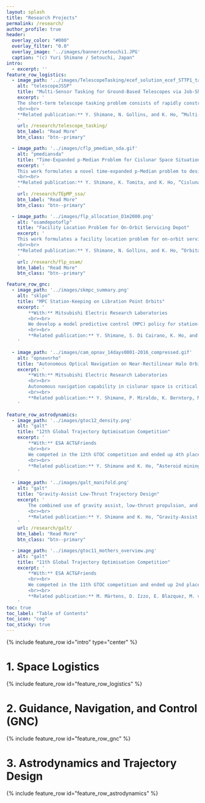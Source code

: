 ```yaml
---
layout: splash
title: "Research Projects"
permalink: /research/
author_profile: true
header:
  overlay_color: "#000"
  overlay_filter: "0.0"
  overlay_image: '../images/banner/setouchi1.JPG'
  caption: "(c) Yuri Shimane / Setouchi, Japan"
intro: 
  - excerpt: ''
feature_row_logistics:
  - image_path: '../images/TelescopeTasking/ecef_solution_ecef_STTP1_targetA_E1_Gurobi_az210.gif'
    alt: "telescopeJSSP"
    title: "Multi-Sensor Tasking for Ground-Based Telescopes via Job-Shop Scheduling Problem"
    excerpt: '
    The short-term telescope tasking problem consists of rapidly constructing a sensor-tasking schedule for observing resident space objects (RSO) passing overhead. Due to the short-term prediction horizon necessitated by this application, motion of RSOs can be assumed to be exactly known, making the prolbem deterministic. We derive a job-shop-scheduling problem for both single and multi-telescope sensor-tasking scenarios. 
    <br><br>
    **Related publication:** Y. Shimane, N. Gollins, and K. Ho, “Multi-Sensor Tasking for Ground-Based Space Situational Awareness via Job-Shop Scheduling Problem,” in AAS/AIAA Space Flight Mechanics Meeting, 2025. Available: [Conference server](https://s3.amazonaws.com/amz.xcdsystem.com/A464D031-C624-C138-7D0E208E29BC4EDD_abstract_File24835/PreprintPaperUploadPDF_321_0103063552.pdf)
    '
    url: /research/telescope_tasking/
    btn_label: "Read More"
    btn_class: "btn--primary"

  - image_path: '../images/cflp_pmedian_sda.gif'
    alt: "pmediansda"
    title: "Time-Expanded p-Median Problem for Cislunar Space Situational Awareness"
    excerpt: '
    This work formulates a novel time-expanded p-Median problem to design space-based observer constellations for Cislunar Space Situational Awareness (CSSA). We also derive a Lagrangean relaxation-based algorithm to rapidly obtain near-optimal solutions. 
    <br><br>
    **Related publication:** Y. Shimane, K. Tomita, and K. Ho, “Cislunar Constellation Design for Space Situational Awareness with Time-Expanded p-Median Problem,” 2024, [Online]. Available: [http://arxiv.org/abs/2408.06238](http://arxiv.org/abs/2408.06238)
    '
    url: /research/TEpMP_ssa/
    btn_label: "Read More"
    btn_class: "btn--primary"

  - image_path: '../images/flp_allocation_D1m2000.png'
    alt: "osamdepotoflp"
    title: "Facility Location Problem for On-Orbit Servicing Depot"
    excerpt: '
    This work formulates a facility location problem for on-orbit servicing depot in Medium Earth Orbit (MEO), considering low-thrust round-trip servicers. 
    <br><br>
    **Related publication:** Y. Shimane, N. Gollins, and K. Ho, “Orbital Facility Location Problem for Satellite Constellation Servicing Depots,” J. Spacecr. Rockets, pp. 1–18, Mar. 2024, doi: 10.2514/1.A35691. [https://arc.aiaa.org/doi/full/10.2514/1.A35691](https://arc.aiaa.org/doi/full/10.2514/1.A35691)
    '
    url: /research/flp_osam/
    btn_label: "Read More"
    btn_class: "btn--primary"

feature_row_gnc:
  - image_path: '../images/skmpc_summary.png'
    alt: "sklpo"
    title: "MPC Station-Keeping on Libration Point Orbits"
    excerpt: '
        **With:** Mitsubishi Electric Research Laboratories
        <br><br>
        We develop a model predictive control (MPC) policy for station-keeping (SK) on a Near-Rectilinear Halo Orbit (NRHO). The proposed policy achieves full-state tracking of a reference NRHO via a two-maneuver control horizon placed one revolution apart. Our method abides by the typical mission requirement that at most one maneuver is used for SK during each NRHO revolution. Simultaneously, the policy has sufficient controllability for full-state tracking, making it immune to phase deviation issues in the along-track direction of the reference NRHO, a common drawback of existing SK methods with a single maneuver per revolution. We report numerical simulations with a navigation filter to demonstrate the MPC’s performance with output feedback. Our approach successfully maintains the spacecraft’s motion in the vicinity of the reference in both space and phase, with tighter tracking than state-of-the-art SK methods and comparable delta-V performance.
        <br><br>
        **Related publication:** Y. Shimane, S. Di Cairano, K. Ho, and A. Weiss, “Output-Feedback Full-State Targeting Model Predictive Control for Station-Keeping on Near-Rectilinear Halo Orbits,” 2025, [Online]. Available: [http://arxiv.org/abs/2502.05013](http://arxiv.org/abs/2502.05013)
    '

  - image_path: '../images/cam_opnav_14days0001-2016_compressed.gif'
    alt: "opnavnrho"
    title: "Autonomous Optical Navigation on Near-Rectilinear Halo Orbit"
    excerpt: '
        **With:** Mitsubishi Electric Research Laboratories
        <br><br>
        Autonomous navigation capability in cislunar space is critical for the safe operation of both uncrewed and crewed spacecraft. This project explores the use of horizon-based optical navigation to autonomously navigate and conduct station-keeping for a spacecraft on the 9:2 Near-Rectilinear Halo Orbit (NRHO) in the full-ephemeris model. 
        <br><br>
        **Related publication:** Y. Shimane, P. Miraldo, K. Berntorp, M. Greiff, P. Elango, and A. Weiss, “High-Fidelity Simulation of Horizon-Based Optical Navigation with Open-Source Software,” in 74th International Astronautical Congress, 2023. Available: [https://www.merl.com/publications/docs/TR2023-128.pdf](https://www.merl.com/publications/docs/TR2023-128.pdf)
    '

feature_row_astrodynamics:
  - image_path: '../images/gtoc12_density.png'
    alt: "galt"
    title: "12th Global Trajectory Optimisation Competition"
    excerpt: '
        **With:** ESA ACT&Friends
        <br><br>
        We competed in the 12th GTOC competition and ended up 4th place overall!
        <br><br>
        **Related publication:** Y. Shimane and K. Ho, “Asteroid mining: ACT&Friends’ results for the GTOC12 problems,” Astrodynamics, 2025. [10.1007/s42064-024-0204-x](https://link.springer.com/article/10.1007/s42064-024-0204-x)
    '

  - image_path: '../images/galt_manifold.png'
    alt: "galt"
    title: "Gravity-Assist Low-Thrust Trajectory Design"
    excerpt: '
        The combined use of gravity assist, low-thrust propulsion, and manifold capture for interplanetary transfers is studied. This work makes use of the Sims-Flanagan transcription, incorporating parametrization of arrival to a manifold Poincaré section instead of a celestial body. 
        <br><br>
        **Related publication:** Y. Shimane and K. Ho, “Gravity‑Assist Low‑Thrust Inter‑System Trajectory Design with Manifold Captures,” J. Astronaut. Sci., 2022. [https://doi.org/10.1007/s40295-022-00319-x](https://doi.org/10.1007/s40295-022-00319-x)
    '
    url: /research/galt/
    btn_label: "Read More"
    btn_class: "btn--primary"

  - image_path: '../images/gtoc11_mothers_overview.png'
    alt: "galt"
    title: "11th Global Trajectory Optimisation Competition"
    excerpt: '
        **With:** ESA ACT&Friends
        <br><br>
        We competed in the 11th GTOC competition and ended up 2nd place overall!
        <br><br>
        **Related publication:** M. Märtens, D. Izzo, E. Blazquez, M. von Looz, P. Gomez, A. Mergy, G. Accdiarini, C.H. Yam, J. Hernando-Ayuso, Y. Shimane, “The fellowship of the Dyson ring: ACT&Friends’ results and methods for GTOC 11,” Acta Astronaut., no. February, 2022. [https://doi.org/10.1016/j.actaastro.2022.06.025](https://doi.org/10.1016/j.actaastro.2022.06.025)
    '
toc: true
toc_label: "Table of Contents"
toc_icon: "cog"
toc_sticky: true
---
```


{% include feature_row id="intro" type="center" %}

# 1. Space Logistics

{% include feature_row id="feature_row_logistics" %}

# 2. Guidance, Navigation, and Control (GNC)

{% include feature_row id="feature_row_gnc" %}

# 3. Astrodynamics and Trajectory Design

{% include feature_row id="feature_row_astrodynamics" %}